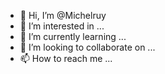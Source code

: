 - 👋 Hi, I’m @Michelruy
- 👀 I’m interested in ...
- 🌱 I’m currently learning ...
- 💞️ I’m looking to collaborate on ...
- 📫 How to reach me ...

<!---
Michelruy/Michelruy is a ✨ special ✨ repository because its `README.md` (this file) appears on your GitHub profile.
You can click the Preview link to take a look at your changes.
--->
